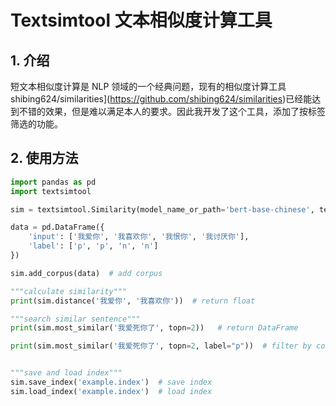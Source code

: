 # Textsimtool 文本相似度计算工具

## 1. 介绍

短文本相似度计算是 NLP 领域的一个经典问题，现有的相似度计算工具shibing624/similarities](https://github.com/shibing624/similarities)已经能达到不错的效果，但是难以满足本人的要求。因此我开发了这个工具，添加了按标签筛选的功能。

## 2. 使用方法

```python
import pandas as pd
import textsimtool

sim = textsimtool.Similarity(model_name_or_path='bert-base-chinese', text_column='input')

data = pd.DataFrame({
    'input': ['我爱你', '我喜欢你', '我恨你', '我讨厌你'],
    'label': ['p', 'p', 'n', 'n']
})

sim.add_corpus(data)  # add corpus

"""calculate similarity"""
print(sim.distance('我爱你', '我喜欢你'))  # return float

"""search similar sentence"""
print(sim.most_similar('我爱死你了', topn=2))   # return DataFrame

print(sim.most_similar('我爱死你了', topn=2, label="p"))  # filter by column


"""save and load index"""
sim.save_index('example.index')  # save index
sim.load_index('example.index')  # load index
```